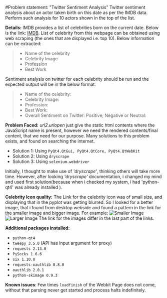 #Problem statement: "Twitter Sentiment Analysis"
Twitter sentiment analysis about an actor taken birth on this date as per the IMDB data.
Perform such analysis for 10 actors shown in the top of the list.

__Details:__
IMDB provides a list of celebrities born on the current date. Below is the link:
[IMDB](http://m.imdb.com/feature/bornondate).
List of celebrity from this webpage can be obtained using web scraping
(the ones that are displayed i.e. top 10). Below information can be extracted:
> * Name of the celebrity
> * Celebrity Image
> * Profession
> * Best Work

Sentiment analysis on twitter for each celebrity should be run and the expected output
will be in the below format.
> * Name of the celebrity:
> * Celebrity Image:
> * Profession:
> * Best Work:
> * Overall Sentiment on Twitter: Positive, Negative or Neutral:

 
 __Problem Faced:__
 _url2.urlopen_ just give the static html contents where the JavaScript name is present,
 however we need the rendered contents/final content, that we need for our purpose.
 Many solutions to this problem exists, and found on searching the internet.
 * Solution 1: Using `PyQt4.QtGui, PyQt4.QtCore, PyQt4.QtWebKit`
 * Solution 2: Using `dryscrape`
 * Solution 3: Using `selenium.webdriver`
   
Initially, I thought to make use of _'dryscrape'_, thinking others will take more time.
However, after looking _'dryscrape'_ documentation, i changed my mind and used
first solution(because when i checked my system, i had 'python-qt4' was already installed ).

**Celebrity Icon quality:** The Link for the celebrity icon was of small size, and displaying
that in the pyplot was getting blurred. So I looked for a better image, that i found from desktop
webside and found a pattern in the link for the smaller image and bigger image.
For example:
![Smaller Image](https://images-na.ssl-images-amazon.com/images/M/MV5BMjE1MjQ3MjQyOF5BMl5BanBnXkFtZTcwMTYxODgwNQ@@._V1._CR1,0,1388,2048_SX40_SY59.jpg "Ron Eldard ")
![Larger Image](https://images-na.ssl-images-amazon.com/images/M/MV5BMjE1MjQ3MjQyOF5BMl5BanBnXkFtZTcwMTYxODgwNQ@@._V1_QL50_SY1000_CR0,0,666,1000_AL_.jpg "Ron Eldard ")
The link for the images differ in the last part of the links.


__Additional packages installed:__
* `python-qt4`
* `tweepy 3.5.0` (API has input argument for proxy)
* `requests 2.13.0`
* `PySocks 1.6.6`
* `six 1.10.0`
* `requests-oauthlib 0.8.0`
* `oauthlib 2.0.1`
* `python-skimage 0.9.3`

__Known issues__: Few times `loadfinish` of the Webkit Page does not come, without that parsing
never get started and process halts indefinitely.